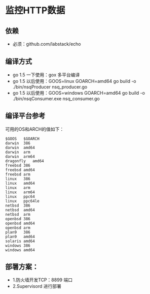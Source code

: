 # 监控HTTP数据

## 依赖
- 必须：github.com/labstack/echo

## 编译方式
- go 1.5 一下使用：gox 多平台编译
- go 1.5 以后使用：GOOS=linux GOARCH=amd64 go build -o ./bin/nsqProducer nsq_producer.go
- go 1.5 以后使用：GOOS=windows GOARCH=amd64 go build -o ./bin/nsqConsumer.exe nsq_consumer.go

## 编译平台参考

可用的OS和ARCH的值如下：

```
$GOOS	$GOARCH
darwin	386
darwin	amd64
darwin	arm
darwin	arm64
dragonfly	amd64
freebsd	386
freebsd	amd64
freebsd	arm
linux	386
linux	amd64
linux	arm
linux	arm64
linux	ppc64
linux	ppc64le
netbsd	386
netbsd	amd64
netbsd	arm
openbsd	386
openbsd	amd64
openbsd	arm
plan9	386
plan9	amd64
solaris	amd64
windows	386
windows	amd64
```
## 部署方案：
- 1.防火墙开发TCP：8899 端口
- 2.Supervisord 进行部署
